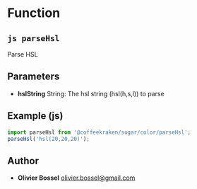 
# Function


## ```js parseHsl ```


Parse HSL

## Parameters

- **hslString**  String: The hsl string (hsl(h,s,l)) to parse



## Example (js)

```js
import parseHsl from '@coffeekraken/sugar/color/parseHsl';
parseHsl('hsl(20,20,20)');
```


## Author
- **Olivier Bossel** <a href="mailto:olivier.bossel@gmail.com">olivier.bossel@gmail.com</a> 



